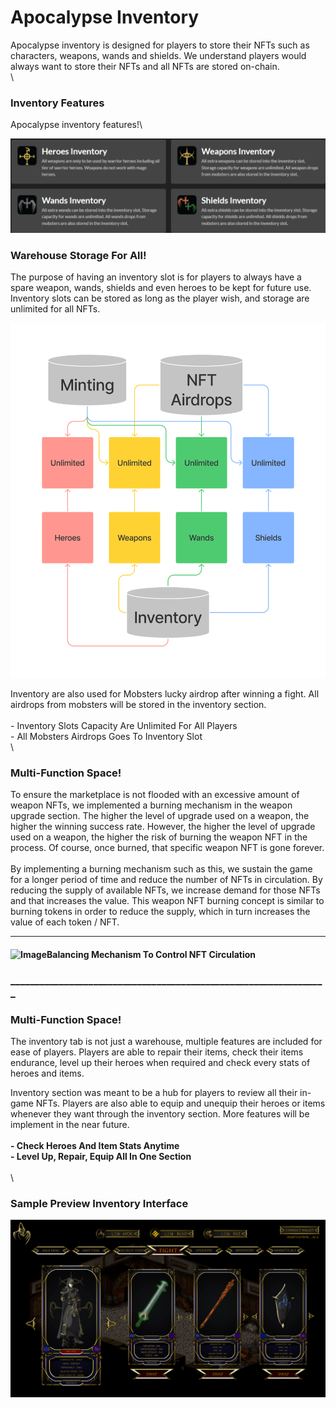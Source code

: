 # Apocalypse Inventory

Apocalypse inventory is designed for players to store their NFTs such as characters, weapons, wands and shields. We understand players would always want to store their NFTs and all NFTs are stored on-chain.\
\


### Inventory Features

Apocalypse inventory features!\


![](<../.gitbook/assets/image (159).png>)

### Warehouse Storage For All!

The purpose of having an inventory slot is for players to always have a spare weapon, wands, shields and even heroes to be kept for future use. Inventory slots can be stored as long as the player wish, and storage are unlimited for all NFTs.

![](<../.gitbook/assets/image (151).png>)

Inventory are also used for Mobsters lucky airdrop after winning a fight. All airdrops from mobsters will be stored in the inventory section.\
\
\- Inventory Slots Capacity Are Unlimited For All Players\
\- All Mobsters Airdrops Goes To Inventory Slot\
\


### Multi-Function Space!

To ensure the marketplace is not flooded with an excessive amount of weapon NFTs, we implemented a burning mechanism in the weapon upgrade section. The higher the level of upgrade used on a weapon, the higher the winning success rate. However, the higher the level of upgrade used on a weapon, the higher the risk of burning the weapon NFT in the process. Of course, once burned, that specific weapon NFT is gone forever.\
\
By implementing a burning mechanism such as this, we sustain the game for a longer period of time and reduce the number of NFTs in circulation. By reducing the supply of available NFTs, we increase demand for those NFTs and that increases the value. This weapon NFT burning concept is similar to burning tokens in order to reduce the supply, which in turn increases the value of each token / NFT.

***

#### <img src="https://apocgame.io/wp-content/uploads/2022/02/Apoc-Icon-4.png" alt="Image" data-size="line">Balancing Mechanism To Control NFT Circulation

### \_\_\_\_\_\_\_\_\_\_\_\_\_\_\_\_\_\_\_\_\_\_\_\_\_\_\_\_\_\_\_\_\_\_\_\_\_\_\_\_\_\_\_\_\_\_\_\_\_\_\_\_\_\_\_\_\_\_\_\_\_\_\_\_\_

### Multi-Function Space!

The inventory tab is not just a warehouse, multiple features are included for ease of players. Players are able to repair their items, check their items endurance, level up their heroes when required and check every stats of heroes and items.

Inventory section was meant to be a hub for players to review all their in-game NFTs. Players are also able to equip and unequip their heroes or items whenever they want through the inventory section. More features will be implement in the near future.\
\
**- Check Heroes And Item Stats Anytime**\
**- Level Up, Repair, Equip All In One Section**\
\
\


### Sample Preview Inventory Interface

![](<../.gitbook/assets/image (80).png>)
